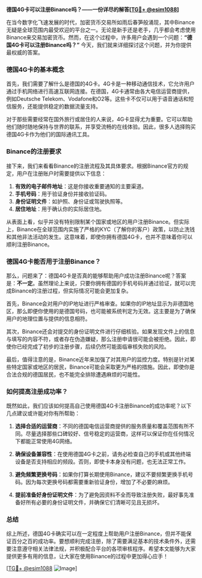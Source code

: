 **德国4G卡可以注册Binance吗？——一份详尽的解答[[TG💪+ @esim1088](https://t.me/s/esim1088)]**

在当今数字化飞速发展的时代，加密货币交易所如雨后春笋般涌现，其中Binance无疑是全球范围内最受欢迎的平台之一。无论是新手还是老手，几乎都会考虑使用Binance来交易加密货币。然而，在这个过程中，许多用户会遇到一个问题：**“德国4G卡可以注册Binance吗？”** 今天，我们就来详细探讨这个问题，并为你提供最权威的答案。

### 德国4G卡的基本概念

首先，我们需要了解什么是德国的4G卡。4G卡是一种移动通信技术，它允许用户通过手机网络进行高速互联网连接。在德国，4G卡通常由各大电信运营商提供，例如Deutsche Telekom、Vodafone和O2等。这些卡不仅可以用于语音通话和短信服务，还能提供稳定的数据流量支持。

对于那些需要经常在国外旅行或居住的人来说，4G卡显得尤为重要。它可以帮助他们随时随地保持与世界的联系，并享受流畅的在线体验。因此，很多人选择购买德国4G卡作为他们的国际通讯工具。

### Binance的注册要求

接下来，我们来看看Binance的注册流程及其具体要求。根据Binance官方的规定，用户在注册账户时需要提供以下信息：

1. **有效的电子邮件地址**：这是你接收重要通知的主要渠道。
2. **手机号码**：用于验证身份并接收验证码。
3. **身份证明文件**：如护照、身份证或驾驶执照等。
4. **居住地址**：用于确认你的实际居住地。

从表面上看，似乎并没有特别限制某个国家或地区的用户注册Binance。但实际上，Binance在全球范围内实施了严格的KYC（了解你的客户）政策，以防止洗钱和其他非法活动的发生。这意味着，即使你拥有德国4G卡，也并不意味着你可以顺利注册Binance。

### 德国4G卡能否用于注册Binance？

那么，问题来了：德国4G卡是否真的能够帮助用户成功注册Binance呢？答案是：**不一定**。虽然理论上来说，只要你拥有德国的手机号码并通过验证，就可以完成Binance的注册过程，但实际情况可能会更加复杂。

首先，Binance会对用户的IP地址进行严格审查。如果你的IP地址显示为非德国地区，那么即便你使用的是德国号码，也可能被系统判定为无效。这主要是为了确保用户的地理位置与提供的信息相符。

其次，Binance还会对提交的身份证明文件进行仔细核验。如果发现文件上的信息与填写的内容不符，或者存在伪造嫌疑，那么注册申请很可能会被拒绝。因此，即使你已经完成了初步的注册步骤，后续仍然可能面临审核失败的风险。

最后，值得注意的是，Binance近年来加强了对其用户的监控力度。特别是针对某些特定国家或地区的居民，Binance可能会采取更为严格的措施。因此，即使你是合法合规的德国居民，也不能完全排除遭遇麻烦的可能性。

### 如何提高注册成功率？

既然如此，我们应该如何提高自己使用德国4G卡注册Binance的成功率呢？以下几点建议或许能对你有所帮助：

1. **选择合适的运营商**：不同的德国电信运营商提供的服务质量和覆盖范围有所不同。尽量选择那些口碑较好、信号稳定的运营商，这样可以保证你在任何情况下都能正常使用4G网络。

2. **确保设备兼容性**：在使用德国4G卡之前，请务必检查自己的手机或其他终端设备是否支持相应的频段。否则，即使卡本身没有问题，也无法正常工作。

3. **避免频繁更换号码**：如果你打算长期使用Binance，建议不要频繁更换手机号码。因为每次更换号码都需要重新验证身份，增加了不必要的麻烦。

4. **提前准备好身份证明文件**：为了避免因资料不全而导致注册失败，最好事先准备好所有必要的身份证明文件，并确保它们清晰可见且无损坏。

### 总结

综上所述，德国4G卡确实可以在一定程度上帮助用户注册Binance，但并不能保证百分之百的成功率。要想顺利完成注册，除了需要满足基本的技术条件外，还需要注意遵守相关法律法规，并积极配合平台的各项审核程序。希望本文能够为大家提供更多有用的信息，让大家在使用Binance的过程中更加得心应手！

[[TG💪+ @esim1088](https://t.me/s/esim1088) ![Image](https://i.postimg.cc/4NQfJmqS/Snipaste-2025-05-13-00-14-12.png)]